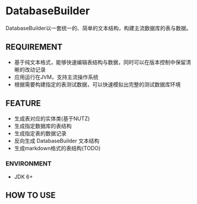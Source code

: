 DatabaseBuilder
===============
DatabaseBuilder以一套统一的、简单的文本结构，构建主流数据库的表与数据。

## REQUIREMENT
* 基于纯文本格式，能够快速编辑表结构与数据，同时可以在版本控制中保留清晰的改动记录
* 应用运行在JVM，支持主流操作系统
* 根据需要构建指定的表测试数据，可以快速模拟出完整的测试数据库环境

## FEATURE
* 生成表对应的实体类(基于NUTZ)
* 生成指定数据库的表结构
* 生成指定表的数据记录
* 反向生成 DatabaseBuilder 文本结构
* 生成markdown格式的表结构(TODO)

### ENVIRONMENT

* JDK 6+

## HOW TO USE

```

```
